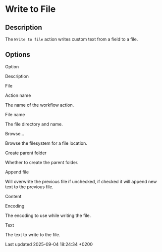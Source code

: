 <div id="header">

# Write to File

</div>

<div id="content">

<div class="sect1">

## Description

<div class="sectionbody">

<div class="paragraph">

The `Write to file` action writes custom text from a field to a file.

</div>

</div>

</div>

<div class="sect1">

## Options

<div class="sectionbody">

Option

</div>

</div>

</div>

Description

File

Action name

The name of the workflow action.

File name

The file directory and name.

Browse…​

Browse the filesystem for a file location.

Create parent folder

Whether to create the parent folder.

Append file

Will overwrite the previous file if unchecked, if checked it will append new text to the previous file.

Content

Encoding

The encoding to use while writing the file.

Text

The text to write to the file.

<div id="footer">

<div id="footer-text">

Last updated 2025-09-04 18:24:34 +0200

</div>

</div>
